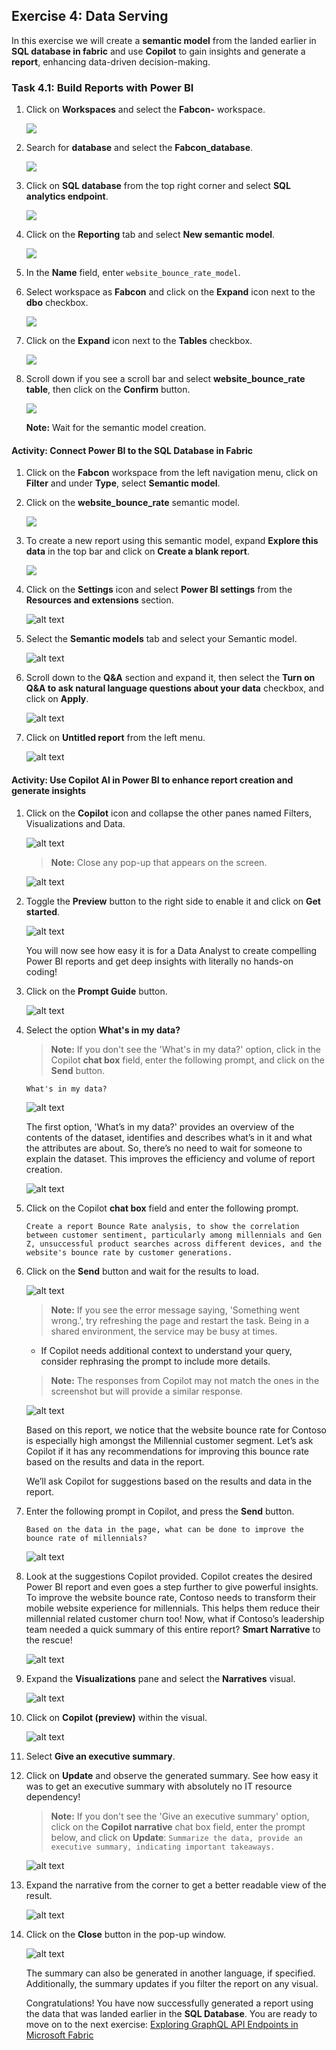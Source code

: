 ## Exercise 4: Data Serving

In this exercise we will create a **semantic model** from the landed earlier in **SQL database in fabric** and use **Copilot** to gain insights and generate a **report**, enhancing data-driven decision-making.

### Task 4.1: Build Reports with Power BI

1. Click on **Workspaces** and select the **Fabcon-<inject key="Deployment ID" enableCopy="false"/>** workspace.

   ![](../media/new2.png)

2. Search for **database** and select the **Fabcon_database**.

   ![](../media/database2.png)

3. Click on **SQL database** from the top right corner and select **SQL analytics endpoint**.

   ![](../media/f23.png)

4. Click on the **Reporting** tab and select **New semantic model**.

   ![](../media/f24.png)

5. In the **Name** field, enter ``website_bounce_rate_model``.

6. Select workspace as **Fabcon** and click on the **Expand** icon next to the **dbo** checkbox.

   ![](../media/f25.png)

7. Click on the **Expand** icon next to the **Tables** checkbox.

   ![](../media/f26.png)

8. Scroll down if you see a scroll bar and select **website_bounce_rate table**, then click on the **Confirm** button.

   ![](../media/f27.png)

   **Note:** Wait for the semantic model creation.

#### Activity: Connect Power BI to the SQL Database in Fabric

1. Click on the **Fabcon** workspace from the left navigation menu, click on **Filter** and under **Type**, select **Semantic model**.

2. Click on the **website_bounce_rate** semantic model.

   ![](../media/f28.png)

3. To create a new report using this semantic model, expand **Explore this data** in the top bar and click on **Create a blank report**.

   ![](../media/f29.png)

4. Click on the **Settings** icon and select **Power BI settings** from the **Resources and extensions** section.

   ![alt text](../media/img.png)

5. Select the **Semantic models** tab and select your Semantic model.

   ![alt text](../media/img-1.png)

6. Scroll down to the **Q&A** section and expand it, then select the **Turn on Q&A to ask natural language questions about your data** checkbox, and click on **Apply**.

   ![alt text](../media/img-2.png)

7. Click on **Untitled report** from the left menu.

   ![alt text](../media/img-3.png)


#### Activity: Use Copilot AI in Power BI to enhance report creation and generate insights

1. Click on the **Copilot** icon and collapse the other panes named Filters, Visualizations and Data.

   ![alt text](../media/img-4.png)

    >**Note:** Close any pop-up that appears on the screen.

    ![alt text](../media/img-5.png)

2. Toggle the **Preview** button to the right side to enable it and click on **Get started**.

   ![alt text](../media/img-6.png)

    You will now see how easy it is for a Data Analyst to create compelling Power BI reports and get deep insights with literally no hands-on coding!
	
3. Click on the **Prompt Guide** button.

   ![alt text](../media/img-7.png)

4. Select the option **What's in my data?**

    > **Note:** If you don't see the 'What's in my data?' option, click in the Copilot **chat box** field, enter the following prompt, and click on the **Send** button.

    ```What's in my data?```

    ![alt text](../media/img-8.png)

    The first option, 'What’s in my data?' provides an overview of the contents of the dataset, identifies and describes what’s in it and what the attributes are about. So, there’s no need to wait for someone to explain the dataset. This improves the efficiency and volume of report creation.

    ![alt text](../media/img-9.png)

5. Click on the Copilot **chat box** field and enter the following prompt.

    ```
    Create a report Bounce Rate analysis, to show the correlation between customer sentiment, particularly among millennials and Gen Z, unsuccessful product searches across different devices, and the website's bounce rate by customer generations.

    ```


6. Click on the **Send** button and wait for the results to load. 

   ![alt text](../media/img-10.png)
	
    >**Note:** If you see the error message saying, 'Something went wrong.', try refreshing the page and restart the task. Being in a shared environment, the service may be busy at times.

    - If Copilot needs additional context to understand your query, consider rephrasing the prompt to include more details.

    >**Note:** The responses from Copilot may not match the ones in the screenshot but will provide a similar response.

   ![alt text](../media/img-11.png)

    Based on this report, we notice that the website bounce rate for Contoso is especially high amongst the Millennial customer segment. Let’s ask Copilot if it has any recommendations for improving this bounce rate based on the results and data in the report.

    We’ll ask Copilot for suggestions based on the results and data in the report. 

7. Enter the following prompt in Copilot, and press the **Send** button.

    ```
    Based on the data in the page, what can be done to improve the bounce rate of millennials?

    ```

	
   ![alt text](../media/img-12.png)
	
8. Look at the suggestions Copilot provided. Copilot creates the desired Power BI report and even goes a step further to give powerful insights. To improve the website bounce rate, Contoso needs to transform their mobile website experience for millennials. This helps them reduce their millennial related customer churn too! Now, what if Contoso’s leadership team needed a quick summary of this entire report? **Smart Narrative** to the rescue!
	
    ![alt text](../media/img-15.png)
	
9. Expand the **Visualizations** pane and select the **Narratives** visual. 

   ![alt text](../media/f30.png)

10. Click on **Copilot (preview)** within the visual.

    ![alt text](../media/img-13.png)
	
11. Select **Give an executive summary**. 

12. Click on **Update** and observe the generated summary. See how easy it was to get an executive summary with absolutely no IT resource dependency!
 
    >**Note:** If you don't see the 'Give an executive summary' option, click on the **Copilot narrative** chat box field, enter the prompt below, and click on **Update**:
    ``Summarize the data, provide an executive summary, indicating important takeaways.``

    ![alt text](../media/img-16.png)

13. Expand the narrative from the corner to get a better readable view of the result.

    ![alt text](../media/img-17.png)

14. Click on the **Close** button in the pop-up window.

    ![alt text](../media/img-18.png)
	
    The summary can also be generated in another language, if specified. Additionally, the summary updates if you filter the report on any visual.

    Congratulations! You have now successfully generated a report using the data that was landed earlier in the **SQL Database**. You are ready to move on to the next exercise: [Exploring GraphQL API Endpoints in Microsoft Fabric](https://github.com/dreamdemos-ms/Fabcon_Workshop/blob/main/Workshop_Exercises/05%20-%20Exploring%20GraphQL%20API%20Endpoints%20in%20Microsoft%20Fabric.md)